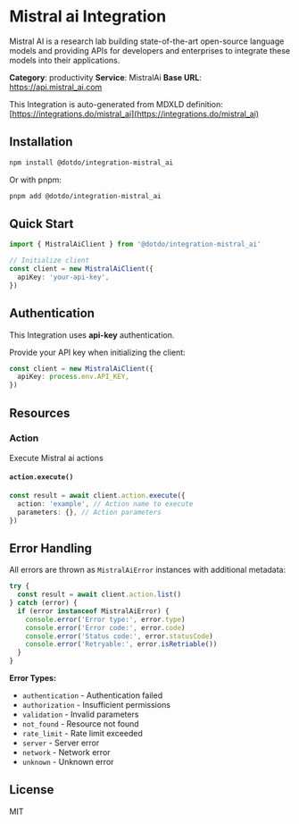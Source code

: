# Mistral ai Integration

Mistral AI is a research lab building state-of-the-art open-source language models and providing APIs for developers and enterprises to integrate these models into their applications.

**Category**: productivity
**Service**: MistralAi
**Base URL**: https://api.mistral_ai.com

This Integration is auto-generated from MDXLD definition: [https://integrations.do/mistral_ai](https://integrations.do/mistral_ai)

## Installation

```bash
npm install @dotdo/integration-mistral_ai
```

Or with pnpm:

```bash
pnpm add @dotdo/integration-mistral_ai
```

## Quick Start

```typescript
import { MistralAiClient } from '@dotdo/integration-mistral_ai'

// Initialize client
const client = new MistralAiClient({
  apiKey: 'your-api-key',
})
```

## Authentication

This Integration uses **api-key** authentication.

Provide your API key when initializing the client:

```typescript
const client = new MistralAiClient({
  apiKey: process.env.API_KEY,
})
```

## Resources

### Action

Execute Mistral ai actions

#### `action.execute()`

```typescript
const result = await client.action.execute({
  action: 'example', // Action name to execute
  parameters: {}, // Action parameters
})
```

## Error Handling

All errors are thrown as `MistralAiError` instances with additional metadata:

```typescript
try {
  const result = await client.action.list()
} catch (error) {
  if (error instanceof MistralAiError) {
    console.error('Error type:', error.type)
    console.error('Error code:', error.code)
    console.error('Status code:', error.statusCode)
    console.error('Retryable:', error.isRetriable())
  }
}
```

**Error Types:**

- `authentication` - Authentication failed
- `authorization` - Insufficient permissions
- `validation` - Invalid parameters
- `not_found` - Resource not found
- `rate_limit` - Rate limit exceeded
- `server` - Server error
- `network` - Network error
- `unknown` - Unknown error

## License

MIT
